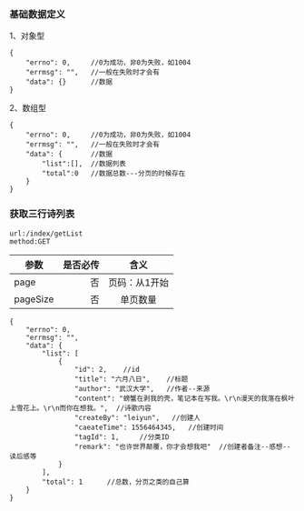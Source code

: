 
### 基础数据定义
1、对象型
```
{
    "errno": 0,     //0为成功，非0为失败，如1004
    "errmsg": "",   //一般在失败时才会有
    "data": {}      //数据
}
```
2、数组型
```
{
    "errno": 0,     //0为成功，非0为失败，如1004
    "errmsg": "",   //一般在失败时才会有
    "data": {       //数据
        "list":[],  //数据列表
        "total":0   //数据总数---分页的时候存在
    }      
}
```

### 获取三行诗列表
```
url:/index/getList
method:GET
```
| 参数        | 是否必传  |  含义  |
| --------   | -----:  | :----:  |
| page     | 否 |   页码：从1开始     |
| pageSize       |   否   |   单页数量   |
```
{
    "errno": 0,
    "errmsg": "",
    "data": {
        "list": [
            {
                "id": 2,    //id
                "title": "六月八日",    //标题
                "author": "武汉大学",   //作者--来源
                "content": "螃蟹在剥我的壳，笔记本在写我。\r\n漫天的我落在枫叶上雪花上。\r\n而你在想我。",  //诗歌内容
                "createBy": "leiyun",   //创建人
                "caeateTime": 1556464345,   //创建时间
                "tagId": 1,     //分类ID
                "remark": "也许世界颠覆，你才会想我吧"  //创建者备注--感想--读后感等
            }
        ],
        "total": 1      //总数，分页之类的自己算
    }
}
```